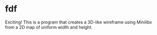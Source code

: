 # fdf
Exciting! This is a program that creates a 3D-like wireframe using Minilibx from a 2D map of uniform width and height.
